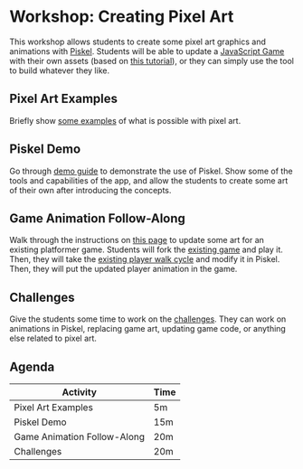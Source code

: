 # Workshop: Creating Pixel Art
This workshop allows students to create some pixel art graphics and animations with [Piskel](https://www.piskelapp.com). Students will be able to update a [JavaScript Game](https://replit.com/@HylandOutreach/PlatformerWave) with their own assets (based on [this tutorial](https://mozdevs.github.io/html5-games-workshop/)), or they can simply use the tool to build whatever they like.

## Pixel Art Examples
Briefly show [some examples](PixelArtExamples.md) of what is possible with pixel art.

## Piskel Demo
Go through [demo guide](PiskelDemo.md) to demonstrate the use of Piskel. Show some of the tools and capabilities of the app, and allow the students to create some art of their own after introducing the concepts.

## Game Animation Follow-Along
Walk through the instructions on [this page](GameAnimation.md) to update some art for an existing platformer game. Students will fork the [existing game](https://replit.com/@HylandOutreach/PlatformerWave) and play it. Then, they  will take the [existing player walk cycle](player.png) and modify it in Piskel. Then, they will put the updated player animation in the game.

## Challenges
Give the students some time to work on the [challenges](AnimationChallenges.md). They can work on animations in Piskel, replacing game art, updating game code, or anything else related to pixel art. 

## Agenda

| Activity | Time |
|-|-|
| Pixel Art Examples | 5m |
| Piskel Demo | 15m |
| Game Animation Follow-Along | 20m |
| Challenges | 20m |
